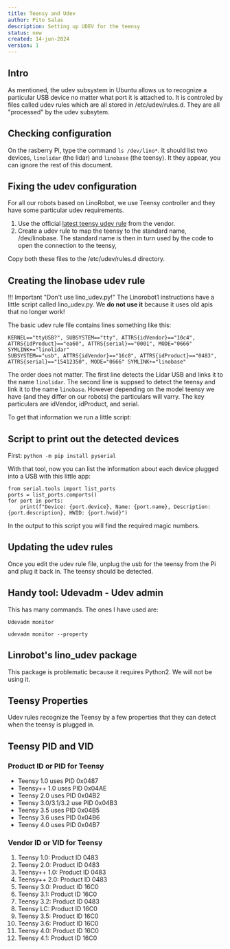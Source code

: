 ```yaml
---
title: Teensy and Udev
author: Pito Salas
description: Setting up UDEV for the teensy
status: new
created: 14-jun-2024
version: 1
---
```

## Intro

As mentioned, the udev subsystem in Ubuntu allows us to recognize a particular USB device no matter what port it is attached to. It is controled by files called udev rules which are all stored in /etc/udev/rules.d. They are all "processed" by the udev subsytem.

## Checking configuration

On the rasberry Pi, type the command `ls /dev/lino*`. It should list two devices, `linolidar` (the lidar) and `linobase` (the teensy). It they appear, you can ignore the rest of this document.

## Fixing the udev configuration

For all our robots based on LinoRobot, we use Teensy controller and they have some particular udev requirements. 

1. Use the official [latest teensy udev rule](https://www.pjrc.com/teensy/00-teensy.rules) from the vendor.
2. Create a udev rule to map the teensy to the standard name, /dev/linobase. The standard name is then in turn used by the code to open the connection to the teensy, 

Copy both these files to the /etc/udev/rules.d directory.

## Creating the linobase udev rule

!!! Important "Don't use lino_udev.py!"
    The Linorobot1 instructions have a little script called lino_udev.py. 
    We **do not use it** because it uses old apis that no longer work!

The basic udev rule file contains lines something like this:
```
KERNEL=="ttyUSB?", SUBSYSTEM=="tty", ATTRS{idVendor}=="10c4", ATTRS{idProduct}=="ea60", ATTRS{serial}=="0001", MODE="0666" SYMLINK+="linolidar"
SUBSYSTEM=="usb", ATTRS{idVendor}=="16c0", ATTRS{idProduct}=="0483", ATTRS{serial}=="15412350", MODE="0666" SYMLINK+="linobase"
```
The order does not matter. The first line detects the Lidar USB and links it to the name `linolidar`. The second line is suppsed to detect the teensy and link it to the name `linobase`. However depending on the model teensy we have (and they differ on our robots) the particulars will varry. The key particulars are idVendor, idProduct, and serial.

To get that information we run a little script:

## Script to print out the detected devices

First: `python -m pip install pyserial`

With that tool, now you can list the information about each device plugged into a USB with this little app:

```
from serial.tools import list_ports
ports = list_ports.comports()
for port in ports:
    print(f"Device: {port.device}, Name: {port.name}, Description: {port.description}, HWID: {port.hwid}")
```

In the output to this script you will find the required magic numbers.

## Updating the udev rules

Once you edit the udev rule file, unplug the usb for the teensy from the Pi and plug it back in. The teensy should be detected.


## Handy tool: Udevadm - Udev admin

This has many commands. The ones I have used are:

`Udevadm monitor`

`udevadm monitor --property`

## Linrobot's lino_udev package

This package is problematic because it requires Python2. We will not be using it.

## Teensy Properties

Udev rules recognize the Teensy by a few properties that they can detect when the teensy is plugged in.

## Teensy PID and VID

### Product ID or PID for Teensy
* Teensy 1.0 uses PID 0x0487
* Teensy++ 1.0 uses PID 0x04AE
* Teensy 2.0 uses PID 0x04B2
* Teensy 3.0/3.1/3.2 use PID 0x04B3
* Teensy 3.5 uses PID 0x04B5
* Teensy 3.6 uses PID 0x04B6
* Teensy 4.0 uses PID 0x04B7

### Vendor ID or VID for Teensy
1. Teensy 1.0: Product ID 0483
2. Teensy 2.0: Product ID 0483
3. Teensy++ 1.0: Product ID 0483
4. Teensy++ 2.0: Product ID 0483
5. Teensy 3.0: Product ID 16C0
6. Teensy 3.1: Product ID 16C0
7. Teensy 3.2: Product ID 0483
8. Teensy LC: Product ID 16C0
9. Teensy 3.5: Product ID 16C0
10. Teensy 3.6: Product ID 16C0
11. Teensy 4.0: Product ID 16C0
12. Teensy 4.1: Product ID 16C0

